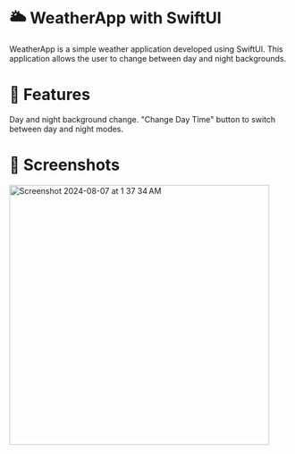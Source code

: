 # 🌥️ WeatherApp with SwiftUI
WeatherApp is a simple weather application developed using SwiftUI. This application allows the user to change between day and night backgrounds.

# 📍 Features
Day and night background change.
"Change Day Time" button to switch between day and night modes.

# 📸 Screenshots

<img width="465" alt="Screenshot 2024-08-07 at 1 37 34 AM" src="https://github.com/user-attachments/assets/7a1a9624-90ba-4583-9991-ca9e170d389b">
